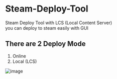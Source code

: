# Steam-Deploy-Tool
Steam Deploy Tool with LCS (Local Content Server) </br>
you can deploy to steam easily with GUI
## There are 2 Deploy Mode
1. Online
2. Local (LCS)

![image](https://user-images.githubusercontent.com/58301147/179142689-d342256f-7fc8-4270-9e0c-bb42ba3af701.png)

